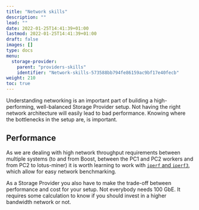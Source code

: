 ```yaml
---
title: "Network skills"
description: ""
lead: ""
date: 2022-01-25T14:41:39+01:00
lastmod: 2022-01-25T14:41:39+01:00
draft: false
images: []
type: docs
menu:
  storage-provider:
    parent: "providers-skills"
    identifier: "Network-skills-573588bb794fe86159ac9bf17e40fecb"
weight: 210
toc: true
---
```

Understanding networking is an important part of building a high-performing, well-balanced Storage Provider setup. Not having the right network architecture will easily lead to bad performance. Knowing where the bottlenecks in the setup are, is important.
## Performance

As we are dealing with high network throughput requirements between multiple systems (to and from Boost, between the PC1 and PC2 workers and from PC2 to lotus-miner) it is worth learning to work with [`iperf` and `iperf3`](https://iperf.fr), which allow for easy network benchmarking.

As a Storage Provider you also have to make the trade-off between performance and cost for your setup. Not everybody needs 100 GbE. It requires some calculation to know if you should invest in a higher bandwidth network or not. <!--TODO STEF BOB - can we link to some guidance on that?-->
